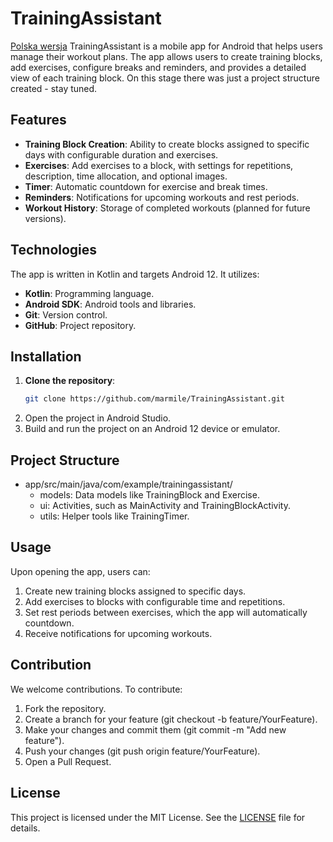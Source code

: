 # TrainingAssistant

[Polska wersja](README_PL.md)
TrainingAssistant is a mobile app for Android that helps users manage their workout plans. The app allows users to create training blocks, add exercises, configure breaks and reminders, and provides a detailed view of each training block.
On this stage there was just a project structure created - stay tuned.

## Features

- **Training Block Creation**: Ability to create blocks assigned to specific days with configurable duration and exercises.
- **Exercises**: Add exercises to a block, with settings for repetitions, description, time allocation, and optional images.
- **Timer**: Automatic countdown for exercise and break times.
- **Reminders**: Notifications for upcoming workouts and rest periods.
- **Workout History**: Storage of completed workouts (planned for future versions).

## Technologies

The app is written in Kotlin and targets Android 12. It utilizes:
- **Kotlin**: Programming language.
- **Android SDK**: Android tools and libraries.
- **Git**: Version control.
- **GitHub**: Project repository.

## Installation

1. **Clone the repository**:
   ```bash
   git clone https://github.com/marmile/TrainingAssistant.git
   ```
2. Open the project in Android Studio.
3. Build and run the project on an Android 12 device or emulator.

## Project Structure
* app/src/main/java/com/example/trainingassistant/
    * models: Data models like TrainingBlock and Exercise.
    * ui: Activities, such as MainActivity and TrainingBlockActivity.
    * utils: Helper tools like TrainingTimer.

## Usage
Upon opening the app, users can:

1. Create new training blocks assigned to specific days.
2. Add exercises to blocks with configurable time and repetitions.
3. Set rest periods between exercises, which the app will automatically countdown.
4. Receive notifications for upcoming workouts.

## Contribution
We welcome contributions. To contribute:

1. Fork the repository.
2. Create a branch for your feature (git checkout -b feature/YourFeature).
3. Make your changes and commit them (git commit -m "Add new feature").
4. Push your changes (git push origin feature/YourFeature).
5. Open a Pull Request.

## License
This project is licensed under the MIT License. See the [LICENSE](LICENSE) file for details.
